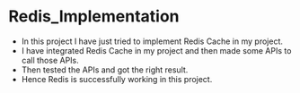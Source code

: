 # Redis_Implementation
- In this project I have just tried to implement Redis Cache in my project.
- I have integrated Redis Cache in my project and then made some APIs to call those APIs.
- Then tested the APIs and got the right result.
- Hence Redis is successfully working in this project.
